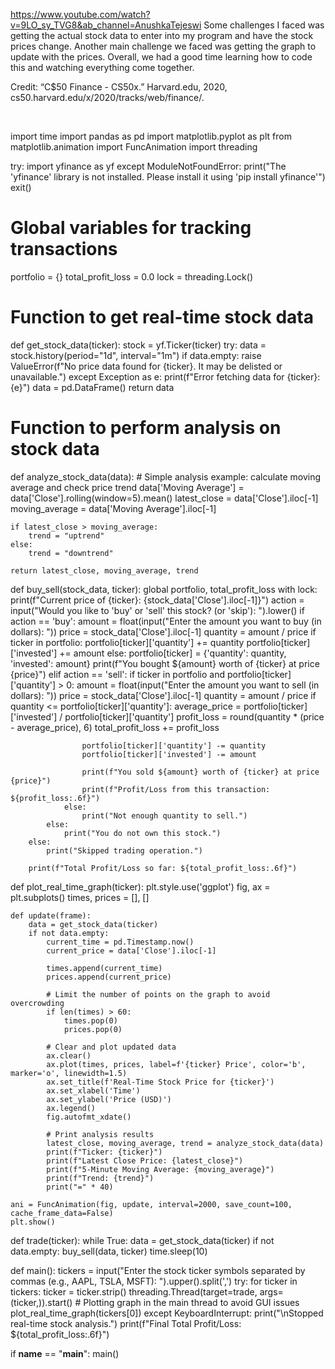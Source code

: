 https://www.youtube.com/watch?v=9LO_sy_TVG8&ab_channel=AnushkaTejeswi
Some challenges I faced was getting the actual stock data to enter into my program and have the stock prices change. Another main challenge we faced was getting the graph to update with the prices. Overall, we had a good time learning how to code this and watching everything come together.

Credit:
“C$50 Finance - CS50x.” Harvard.edu, 2020, cs50.harvard.edu/x/2020/tracks/web/finance/.

‌


import time
import pandas as pd
import matplotlib.pyplot as plt
from matplotlib.animation import FuncAnimation
import threading

try:
    import yfinance as yf
except ModuleNotFoundError:
    print("The 'yfinance' library is not installed. Please install it using 'pip install yfinance'")
    exit()

# Global variables for tracking transactions
portfolio = {}
total_profit_loss = 0.0
lock = threading.Lock()

# Function to get real-time stock data
def get_stock_data(ticker):
    stock = yf.Ticker(ticker)
    try:
        data = stock.history(period="1d", interval="1m")
        if data.empty:
            raise ValueError(f"No price data found for {ticker}. It may be delisted or unavailable.")
    except Exception as e:
        print(f"Error fetching data for {ticker}: {e}")
        data = pd.DataFrame()
    return data

# Function to perform analysis on stock data
def analyze_stock_data(data):
    # Simple analysis example: calculate moving average and check price trend
    data['Moving Average'] = data['Close'].rolling(window=5).mean()
    latest_close = data['Close'].iloc[-1]
    moving_average = data['Moving Average'].iloc[-1]
    
    if latest_close > moving_average:
        trend = "uptrend"
    else:
        trend = "downtrend"
    
    return latest_close, moving_average, trend

def buy_sell(stock_data, ticker):
    global portfolio, total_profit_loss
    with lock:
        print(f"Current price of {ticker}: {stock_data['Close'].iloc[-1]}")
        action = input("Would you like to 'buy' or 'sell' this stock? (or 'skip'): ").lower()
        if action == 'buy':
            amount = float(input("Enter the amount you want to buy (in dollars): "))
            price = stock_data['Close'].iloc[-1]
            quantity = amount / price
            if ticker in portfolio:
                portfolio[ticker]['quantity'] += quantity
                portfolio[ticker]['invested'] += amount
            else:
                portfolio[ticker] = {'quantity': quantity, 'invested': amount}
            print(f"You bought ${amount} worth of {ticker} at price {price}")
        elif action == 'sell':
            if ticker in portfolio and portfolio[ticker]['quantity'] > 0:
                amount = float(input("Enter the amount you want to sell (in dollars): "))
                price = stock_data['Close'].iloc[-1]
                quantity = amount / price
                if quantity <= portfolio[ticker]['quantity']:
                    average_price = portfolio[ticker]['invested'] / portfolio[ticker]['quantity']
                    profit_loss = round(quantity * (price - average_price), 6)
                    total_profit_loss += profit_loss
                    
                    portfolio[ticker]['quantity'] -= quantity
                    portfolio[ticker]['invested'] -= amount
                    
                    print(f"You sold ${amount} worth of {ticker} at price {price}")
                    print(f"Profit/Loss from this transaction: ${profit_loss:.6f}")
                else:
                    print("Not enough quantity to sell.")
            else:
                print("You do not own this stock.")
        else:
            print("Skipped trading operation.")
        
        print(f"Total Profit/Loss so far: ${total_profit_loss:.6f}")

def plot_real_time_graph(ticker):
    plt.style.use('ggplot')
    fig, ax = plt.subplots()
    times, prices = [], []

    def update(frame):
        data = get_stock_data(ticker)
        if not data.empty:
            current_time = pd.Timestamp.now()
            current_price = data['Close'].iloc[-1]
            
            times.append(current_time)
            prices.append(current_price)
            
            # Limit the number of points on the graph to avoid overcrowding
            if len(times) > 60:
                times.pop(0)
                prices.pop(0)
            
            # Clear and plot updated data
            ax.clear()
            ax.plot(times, prices, label=f'{ticker} Price', color='b', marker='o', linewidth=1.5)
            ax.set_title(f'Real-Time Stock Price for {ticker}')
            ax.set_xlabel('Time')
            ax.set_ylabel('Price (USD)')
            ax.legend()
            fig.autofmt_xdate()

            # Print analysis results
            latest_close, moving_average, trend = analyze_stock_data(data)
            print(f"Ticker: {ticker}")
            print(f"Latest Close Price: {latest_close}")
            print(f"5-Minute Moving Average: {moving_average}")
            print(f"Trend: {trend}")
            print("=" * 40)

    ani = FuncAnimation(fig, update, interval=2000, save_count=100, cache_frame_data=False)
    plt.show()

def trade(ticker):
    while True:
        data = get_stock_data(ticker)
        if not data.empty:
            buy_sell(data, ticker)
        time.sleep(10)

def main():
    tickers = input("Enter the stock ticker symbols separated by commas (e.g., AAPL, TSLA, MSFT): ").upper().split(',')
    try:
        for ticker in tickers:
            ticker = ticker.strip()
            threading.Thread(target=trade, args=(ticker,)).start()
        # Plotting graph in the main thread to avoid GUI issues
        plot_real_time_graph(tickers[0])
    except KeyboardInterrupt:
        print("\nStopped real-time stock analysis.")
        print(f"Final Total Profit/Loss: ${total_profit_loss:.6f}")

if __name__ == "__main__":
    main()
